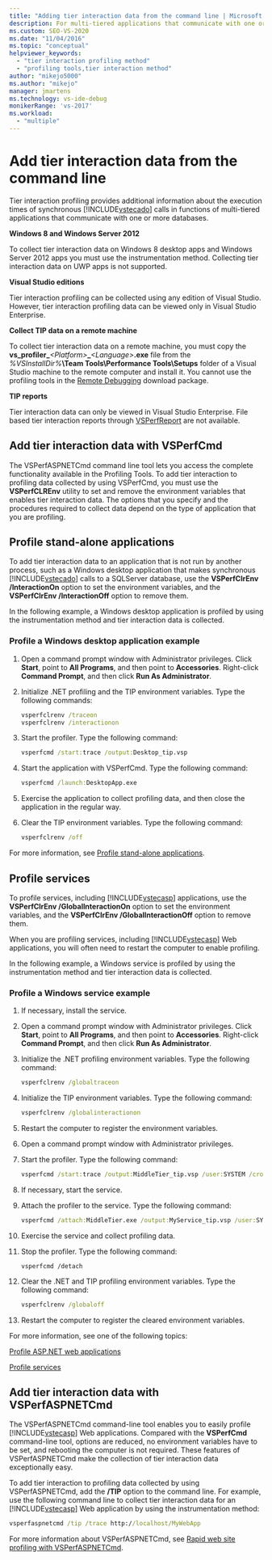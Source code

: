 ```yaml
---
title: "Adding tier interaction data from the command line | Microsoft Docs"
description: For multi-tiered applications that communicate with one or more databases, use tier interaction profiling for execution time information for synchronous calls. 
ms.custom: SEO-VS-2020
ms.date: "11/04/2016"
ms.topic: "conceptual"
helpviewer_keywords:
  - "tier interaction profiling method"
  - "profiling tools,tier interaction method"
author: "mikejo5000"
ms.author: "mikejo"
manager: jmartens
ms.technology: vs-ide-debug
monikerRange: 'vs-2017'
ms.workload:
  - "multiple"
---
```

# Add tier interaction data from the command line

Tier interaction profiling provides additional information about the execution times of synchronous [!INCLUDE[vstecado](../data-tools/includes/vstecado_md.md)] calls in functions of multi-tiered applications that communicate with one or more databases.

**Windows 8 and Windows Server 2012**

To collect tier interaction data on Windows 8 desktop apps and Windows Server 2012 apps you must use the instrumentation method. Collecting tier interaction data on UWP apps is not supported.

**Visual Studio editions**

Tier interaction profiling can be collected using any edition of Visual Studio. However, tier interaction profiling data can be viewed only in Visual Studio Enterprise.

**Collect TIP data on a remote machine**

To collect tier interaction data on a remote machine, you must copy the **vs_profiler\_**_\<Platform>_**\_**_\<Language>_**.exe** file from the _%VSInstallDir%_**\Team Tools\Performance Tools\Setups** folder of a Visual Studio machine to the remote computer and install it. You cannot use the profiling tools in the [Remote Debugging](../debugger/remote-debugging.md) download package.

**TIP reports**

Tier interaction data can only be viewed in Visual Studio Enterprise. File based tier interaction reports through [VSPerfReport](../profiling/vsperfreport.md) are not available.

## Add tier interaction data with VSPerfCmd

The VSPerfASPNETCmd command line tool lets you access the complete functionality available in the Profiling Tools. To add tier interaction to profiling data collected by using VSPerfCmd, you must use the **VSPerfCLREnv** utility to set and remove the environment variables that enables tier interaction data. The options that you specify and the procedures required to collect data depend on the type of application that you are profiling.

## Profile stand-alone applications

To add tier interaction data to an application that is not run by another process, such as a Windows desktop application that makes synchronous [!INCLUDE[vstecado](../data-tools/includes/vstecado_md.md)] calls to a SQLServer database, use the **VSPerfClrEnv /InteractionOn** option to set the environment variables, and the **VSPerfClrEnv /InteractionOff** option to remove them.

In the following example, a Windows desktop application is profiled by using the instrumentation method and tier interaction data is collected.

### Profile a Windows desktop application example

1. Open a command prompt window with Administrator privileges. Click **Start**, point to **All Programs**, and then point to **Accessories**. Right-click **Command Prompt**, and then click **Run As Administrator**.

2. Initialize .NET profiling and the TIP environment variables. Type the following commands:

    ```cmd
    vsperfclrenv /traceon
    vsperfclrenv /interactionon
    ```

3. Start the profiler. Type the following command:

    ```cmd
    vsperfcmd /start:trace /output:Desktop_tip.vsp
    ```

4. Start the application with VSPerfCmd. Type the following command:

    ```cmd
    vsperfcmd /launch:DesktopApp.exe
    ```

5. Exercise the application to collect profiling data, and then close the application in the regular way.

6. Clear the TIP environment variables. Type the following command:

    ```cmd
    vsperfclrenv /off
    ```

For more information, see [Profile stand-alone applications](../profiling/command-line-profiling-of-stand-alone-applications.md).

## Profile services

To profile services, including [!INCLUDE[vstecasp](../code-quality/includes/vstecasp_md.md)] applications, use the **VSPerfClrEnv /GlobalInteractionOn** option to set the environment variables, and the **VSPerfClrEnv /GlobalInteractionOff** option to remove them.

When you are profiling services, including [!INCLUDE[vstecasp](../code-quality/includes/vstecasp_md.md)] Web applications, you will often need to restart the computer to enable profiling.

In the following example, a Windows service is profiled by using the instrumentation method and tier interaction data is collected.

### Profile a Windows service example

1. If necessary, install the service.

2. Open a command prompt window with Administrator privileges. Click **Start**, point to **All Programs**, and then point to **Accessories**. Right-click **Command Prompt**, and then click **Run As Administrator**.

3. Initialize the .NET profiling environment variables. Type the following command:

    ```cmd
    vsperfclrenv /globaltraceon
    ```

4. Initialize the TIP environment variables. Type the following command:

    ```cmd
    vsperfclrenv /globalinteractionon
    ```

5. Restart the computer to register the environment variables.

6. Open a command prompt window with Administrator privileges.

7. Start the profiler. Type the following command:

    ```cmd
    vsperfcmd /start:trace /output:MiddleTier_tip.vsp /user:SYSTEM /crosssession
    ```

8. If necessary, start the service.

9. Attach the profiler to the service. Type the following command:

    ```cmd
    vsperfcmd /attach:MiddleTier.exe /output:MyService_tip.vsp /user:SYSTEM /crosssession
    ```

10. Exercise the service and collect profiling data.

11. Stop the profiler. Type the following command:

     `vsperfcmd /detach`

12. Clear the .NET and TIP profiling environment variables. Type the following command:

    ```cmd
    vsperfclrenv /globaloff
    ```

13. Restart the computer to register the cleared environment variables.

For more information, see one of the following topics:

[Profile ASP.NET web applications](../profiling/command-line-profiling-of-aspnet-web-applications.md)

[Profile services](../profiling/command-line-profiling-of-services.md)

## Add tier interaction data with VSPerfASPNETCmd

The VSPerfASPNETCmd command-line tool enables you to easily profile [!INCLUDE[vstecasp](../code-quality/includes/vstecasp_md.md)] Web applications. Compared with the **VSPerfCmd** command-line tool, options are reduced, no environment variables have to be set, and rebooting the computer is not required. These features of VSPerfASPNETCmd make the collection of tier interaction data exceptionally easy.

To add tier interaction to profiling data collected by using VSPerfASPNETCmd, add the **/TIP** option to the command line. For example, use the following command line to collect tier interaction data for an [!INCLUDE[vstecasp](../code-quality/includes/vstecasp_md.md)] Web application by using the instrumentation method:

```cmd
vsperfaspnetcmd /tip /trace http://localhost/MyWebApp
```

For more information about VSPerfASPNETCmd, see [Rapid web site profiling with VSPerfASPNETCmd](../profiling/rapid-web-site-profiling-with-vsperfaspnetcmd.md).
